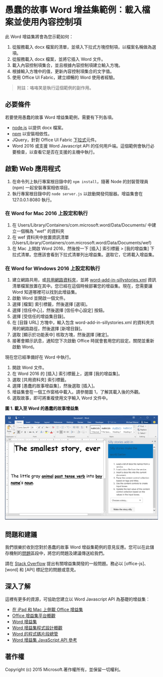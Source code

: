 # 愚蠢的故事 Word 增益集範例︰載入檔案並使用內容控制項

此 Word 增益集將會為您示範如何：

1. 從服務載入 docx 檔案的清單，並填入下拉式方塊控制項，以檔案名稱做為選項。
2. 從服務載入 docx 檔案，並將它插入 Word 文件。
3. 載入內容控制項集合，並且根據內容控制項建立輸入方塊。
4. 根據輸入方塊中的值，更新內容控制項集合的文字值。
5. 使用 Office UI Fabric，建立順暢的 Word 使用者經驗。

> 附註：咯咯笑是執行這個範例的副作用。

## 必要條件

若要使用愚蠢的故事 Word 增益集範例，需要有下列各項。

* [node.js](https://nodejs.org) 以提供 docx 檔案。
* [npm](https://www.npmjs.com/) 以安裝相依性。
* JQuery，針對 Office UI Fabric [下拉式](dev.office.com/fabric/components/dropdown)元件。
* Word 2016 或支援 Word Javascript API 的任何用戶端。這個範例會執行必要檢查，以查看它是否在支援的主機中執行。

## 啟動 Web 應用程式

1. 在命令列上執行專案根目錄中的 ```npm install```，隨著 Node 的封裝管理員 (npm) 一起安裝專案相依項目。
2. 執行專案根目錄中的 ```node server.js``` 以啟動開發伺服器。增益集會在 127.0.0.1:8080 執行。

### 在 Word for Mac 2016 上設定和執行

1. 在 Users/Library/Containers/com.microsoft.word/Data/Documents/ 中建立一個稱為 "wef" 的資料夾
2. 在 wef 資料夾中放置資訊清單 (Users/Library/Containers/com.microsoft.word/Data/Documents/wef)
3. 在 Mac 上開啟 Word 2016，然後按一下 [插入] 索引標籤 > [我的增益集] 下拉式清單。您應該會看到下拉式清單列出增益集。選取它，它將載入增益集。

### 在 Word for Windows 2016 上設定和執行

1. 建立網路共用，或[共用網路資料夾](https://technet.microsoft.com/zh-tw/library/cc770880.aspx)，並將 [word-add-in-sillystories.xml](word-add-in-sillystories.xml) 資訊清單檔案放置在其中。您已經在這個時候部署您的增益集。現在，您需要讓 Word 知道哪裡可以找到此增益集。
2. 啟動 Word 並開啟一個文件。
3. 選擇 [檔案]<e /> 索引標籤，然後選擇 [選項]<e />。
4. 選擇 [信任中心]<e />，然後選擇 [信任中心設定]<e /> 按鈕。
5. 選擇 [受信任的增益集目錄]<e />。
6. 在 [目錄 URL]<e /> 方塊中，輸入包含 word-add-in-sillystories.xml 的資料夾共用的網路路徑，然後選擇 [新增目錄]<e />。
7. 選取 [顯示於功能表中]<e /> 核取方塊，然後選擇 [確定]<e />。
8. 接著會顯示訊息，通知您下次啟動 Office 時就會套用您的設定。關閉並重新啟動 Word。 

現在您已經準備好在 Word 中執行。 

1. 開啟 Word 文件。 
2. 在 Word 2016 的 [插入]<e /> 索引標籤上，選擇 [我的增益集]<e />。 
3. 選取 [共用資料夾]<e /> 索引標籤。
4. 選擇 [愚蠢的故事增益集]<e />，然後選取 [插入]<e />。
5. 增益集會在一個工作窗格中載入。請參閱圖 1，了解其載入後的外觀。
6. 選取故事，即可將重複使用文字輸入 Word 文件中。

**圖 1. 載入至 Word 的愚蠢的故事增益集**

![已載入愚蠢的故事增益集的 Word 應用程式的圖片](../readme-images/sillystoriesUI.PNG)

## 問題和建議

我們很樂於收到您對於愚蠢的故事 Word 增益集範例的意見反應。您可以在此儲存機制的[問題](https://github.com/OfficeDev/Word-Add-in-SIllyStories/issues)區段中，將您的問題及建議傳送給我們。

請在 [Stack Overflow](http://stackoverflow.com/questions/tagged/Office365+API) 提出有關增益集開發的一般問題。務必以 [office-js]、[word] 和 [API] 標記您的問題或意見。

## 深入了解

這裡有更多的資源，可協助您建立以 Word Javascript API 為基礎的增益集︰

* [在 iPad 和 Mac 上側載 Office 增益集](http://dev.office.com/docs/add-ins/testing/sideload-an-office-add-in-on-ipad-and-mac)
* [Office 增益集平台概觀](https://msdn.microsoft.com/zh-tw/library/office/jj220082.aspx)
* [Word 增益集](https://github.com/OfficeDev/office-js-docs/blob/master/word/word-add-ins.md)
* [Word 增益集程式設計概觀](https://github.com/OfficeDev/office-js-docs/blob/master/word/word-add-ins-programming-guide.md)
* [Word 的程式碼片段總管](http://officesnippetexplorer.azurewebsites.net/#/snippets/word)
* [Word 增益集 JavaScript API 參考](https://github.com/OfficeDev/office-js-docs/tree/master/word/word-add-ins-javascript-reference)

## 著作權
Copyright (c) 2015 Microsoft.著作權所有，並保留一切權利。
